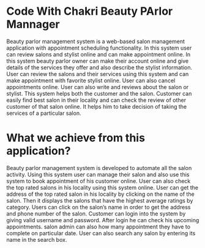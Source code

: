 # Code With Chakri Beauty PArlor Mannager
Beauty parlor management system is a web-based salon management application with appointment scheduling functionality. In this system user can review salons and stylist online and can make appointment online. In this system beauty parlor owner can make their account online and give details of the services they offer and also describe the stylist information. User can review the salons and their services using this system and can make appointment with favorite stylist online. User can also cancel appointments online. User can also write and reviews about the salon or stylist. This system helps both the customer and the salon. Customer can easily find best salon in their locality and can check the review of other customer of that salon online. It helps him to take decision of taking the services of a particular salon.

# What we achieve from this application?
Beauty parlor management system is developed to automate all the salon activity. Using this system user can manage their salon and also use this system to book appointment of his customer online.  User can also check the top rated salons in his locality using this system online. User can get the address of the top rated salon in his locality by clicking on the name of the salon.  Then it displays the salons that have the highest average ratings by category. Users can click on the salon’s name in order to get the address and phone number of the salon. Customer can login into the system by giving valid username and password.  After login he can check his upcoming appointments. salon admin can also how many appointment they have to complete on particular date. User can also search any salon by entering its name in the search box.
